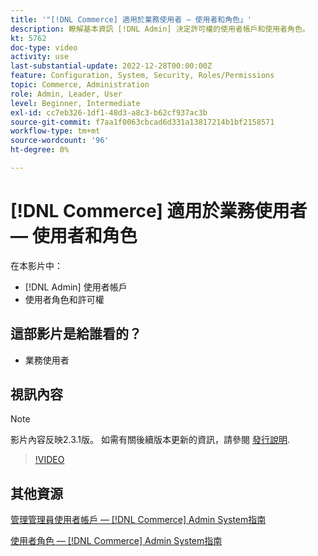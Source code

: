 ```yaml
---
title: '"[!DNL Commerce] 適用於業務使用者 — 使用者和角色」'
description: 瞭解基本資訊 [!DNL Admin] 決定許可權的使用者帳戶和使用者角色。
kt: 5762
doc-type: video
activity: use
last-substantial-update: 2022-12-28T00:00:00Z
feature: Configuration, System, Security, Roles/Permissions
topic: Commerce, Administration
role: Admin, Leader, User
level: Beginner, Intermediate
exl-id: cc7eb326-1df1-48d3-a8c3-b62cf937ac3b
source-git-commit: f7aa1f0063cbcad6d331a13817214b1bf2158571
workflow-type: tm+mt
source-wordcount: '96'
ht-degree: 0%

---
```


# [!DNL Commerce] 適用於業務使用者 — 使用者和角色

在本影片中：

- [!DNL Admin] 使用者帳戶
- 使用者角色和許可權

## 這部影片是給誰看的？

- 業務使用者

## 視訊內容

>[!NOTE]
>
>影片內容反映2.3.1版。 如需有關後續版本更新的資訊，請參閱 [發行說明](https://experienceleague.adobe.com/docs/commerce-operations/release/notes/overview.html).

>[!VIDEO](https://video.tv.adobe.com/v/35947?quality=12&learn=on)

## 其他資源

[管理管理員使用者帳戶 —  [!DNL Commerce] Admin System指南](https://experienceleague.adobe.com/docs/commerce-admin/systems/user-accounts/permissions-users-all.html)

[使用者角色 —  [!DNL Commerce] Admin System指南](https://experienceleague.adobe.com/docs/commerce-admin/systems/user-accounts/permissions-user-roles.html)

